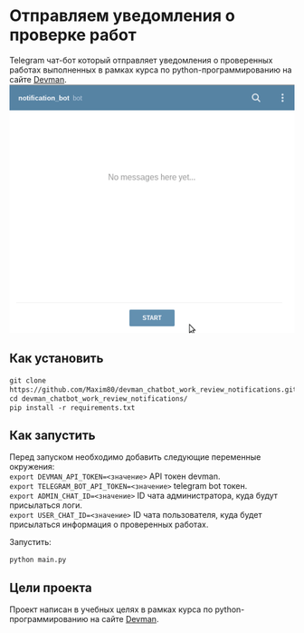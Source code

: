 # Отправляем уведомления о проверке работ
Telegram чат-бот который отправляет уведомления о проверенных работах выполненных в рамках курса по python-программированию на сайте [Devman](https://dvmn.org/).
![](./devman-bot.gif)
  
  
## Как установить
```
git clone https://github.com/Maxim80/devman_chatbot_work_review_notifications.git
cd devman_chatbot_work_review_notifications/
pip install -r requirements.txt
```
  
  
## Как запустить
Перед запуском необходимо добавить следующие переменные окружения:  
`export DEVMAN_API_TOKEN=<значение>` API токен devman.  
`export TELEGRAM_BOT_API_TOKEN=<значение>` telegram bot токен.  
`export ADMIN_CHAT_ID=<значение>` ID чата администратора, куда будут присылаться логи.  
`export USER_CHAT_ID=<значение>` ID чата пользователя, куда будет присылаться информация о проверенных работах.  
    
  
Запустить:
```
python main.py
```
  
## Цели проекта
Проект написан в учебных целях в рамках курса по python-программированию на сайте [Devman](https://dvmn.org/).
